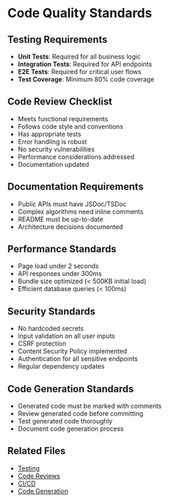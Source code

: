 # Code Quality Standards

## Testing Requirements

- **Unit Tests**: Required for all business logic
- **Integration Tests**: Required for API endpoints
- **E2E Tests**: Required for critical user flows
- **Test Coverage**: Minimum 80% code coverage

## Code Review Checklist

- Meets functional requirements
- Follows code style and conventions
- Has appropriate tests
- Error handling is robust
- No security vulnerabilities
- Performance considerations addressed
- Documentation updated

## Documentation Requirements

- Public APIs must have JSDoc/TSDoc
- Complex algorithms need inline comments
- README must be up-to-date
- Architecture decisions documented

## Performance Standards

- Page load under 2 seconds
- API responses under 300ms
- Bundle size optimized (< 500KB initial load)
- Efficient database queries (< 100ms)

## Security Standards

- No hardcoded secrets
- Input validation on all user inputs
- CSRF protection
- Content Security Policy implemented
- Authentication for all sensitive endpoints
- Regular dependency updates

## Code Generation Standards

- Generated code must be marked with comments
- Review generated code before committing
- Test generated code thoroughly
- Document code generation process

## Related Files

- [Testing](docs/quality/testing.md)
- [Code Reviews](docs/quality/code-reviews.md)
- [CI/CD](docs/quality/ci-cd.md)
- [Code Generation](docs/quality/code-generation.md)
